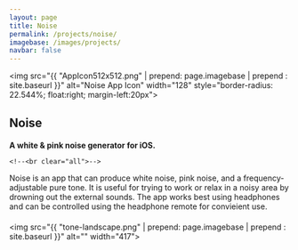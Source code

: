 ```yaml
---
layout: page
title: Noise
permalink: /projects/noise/
imagebase: /images/projects/
navbar: false
---
```


<div>

<img src="{{ "AppIcon512x512.png" | prepend: page.imagebase | prepend : site.baseurl }}" alt="Noise App Icon" width="128" style="border-radius: 22.544%; float:right; margin-left:20px">

<h2 style="margin-bottom: 5px">Noise</h2>
    <h4 style="margin-bottom: 10px">A white & pink noise generator for iOS.</h4>


    <!--<br clear="all">-->

<p style="margin-top:5px; margin-bottom:20px;">Noise is an app that can produce white noise, pink noise, and a frequency-adjustable pure tone. It is useful for trying to work or relax in a noisy area by drowning out the external sounds. The app works best using headphones and can be controlled using the headphone remote for convieient use.</p>


<img src="{{ "tone-landscape.png" | prepend: page.imagebase | prepend : site.baseurl }}" alt="" width="417">


<!--<h3>Using Noise</h3>-->



<!--<p>Mac OS X version coming soon...</p>-->


</div>